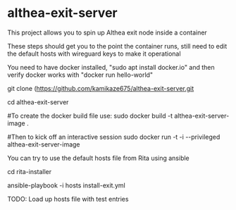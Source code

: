 # althea-exit-server
This project allows you to spin up Althea exit node inside a container

These steps should get you to the point the container runs, still need to edit the default hosts with wireguard keys to make it operational

You need to have docker installed, "sudo apt install docker.io" and then verify docker works with "docker run hello-world"

git clone (https://github.com/kamikaze675/althea-exit-server.git

cd althea-exit-server

#To create the docker build file use:
 sudo docker build -t althea-exit-server-image .

#Then to kick off an interactive session
sudo docker run -t -i --privileged althea-exit-server-image

You can try to use the default hosts file from Rita using ansible

cd rita-installer

ansible-playbook -i hosts install-exit.yml


TODO:
Load up hosts file with test entries
